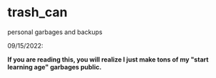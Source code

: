 # trash_can

personal garbages and backups

09/15/2022:

<b>If you are reading this, you will realize I just make tons of my "start learning age" garbages public.<b>
